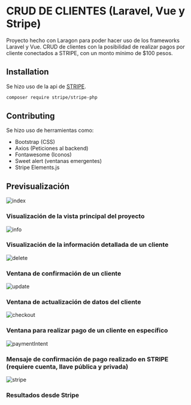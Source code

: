 # CRUD DE CLIENTES (Laravel, Vue y Stripe)

Proyecto hecho con Laragon para poder hacer uso de los frameworks Laravel y Vue.
CRUD de clientes con la posibilidad de realizar pagos por cliente conectados a STRIPE, con un monto mínimo de $100 pesos.

## Installation

Se hizo uso de la api de [STRIPE](https://stripe.com/docs/payments/quickstart#fetch-payment-intent).

```bash
composer require stripe/stripe-php
```

## Contributing

Se hizo uso de herramientas como:
* Bootstrap (CSS)
* Axios (Peticiones al backend)
* Fontawesome (Iconos)
* Sweet alert (ventanas emergentes)
* Stripe Elements.js

## Previsualización

![index](https://github.com/ErickVazquez01/CRUD-Clientes-Laravel-Vue-Stripe/assets/34389204/bce16aee-4856-4929-95d6-1711aef46821)
### Visualización de la vista principal del proyecto

![info](https://github.com/ErickVazquez01/CRUD-Clientes-Laravel-Vue-Stripe/assets/34389204/fb699e0d-7a13-40e3-a616-52b597671d3b)
### Visualización de la información detallada de un cliente

![delete](https://github.com/ErickVazquez01/CRUD-Clientes-Laravel-Vue-Stripe/assets/34389204/f30a7539-26d0-47fa-83f9-fa9668c0bacc)
### Ventana de confirmación de un cliente

![update](https://github.com/ErickVazquez01/CRUD-Clientes-Laravel-Vue-Stripe/assets/34389204/d7c36ba9-90ac-4241-940c-b50a89ae0ce4)
### Ventana de actualización de datos del cliente

![checkout](https://github.com/ErickVazquez01/CRUD-Clientes-Laravel-Vue-Stripe/assets/34389204/53aa2949-9af2-4f54-bfee-04727b642712)
### Ventana para realizar pago de un cliente en específico

![paymentIntent](https://github.com/ErickVazquez01/CRUD-Clientes-Laravel-Vue-Stripe/assets/34389204/f9bb7525-b78b-47a7-bf51-41fab7f5d089)
### Mensaje de confirmación de pago realizado en STRIPE (requiere cuenta, llave pública y privada)

![stripe](https://github.com/ErickVazquez01/CRUD-Clientes-Laravel-Vue-Stripe/assets/34389204/bf22735a-827d-421a-aed5-556ffc8d68b6)
### Resultados desde Stripe


